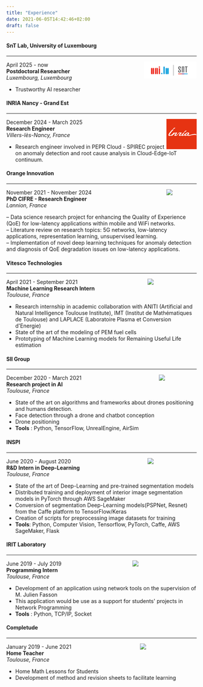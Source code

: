 ```yaml
---
title: "Experience"
date: 2021-06-05T14:42:46+02:00
draft: false
---
```

#### SnT Lab, University of Luxembourg
---

<img style="float: right;" src="/images/uni_lu.png"  width="140">

April 2025 - now  
**Postdoctoral Researcher**  
*Luxembourg, Luxembourg*

- Trustworthy AI researcher

#### INRIA Nancy - Grand Est
---

<img style="float: right;" src="/images/inria.png"  width="80">

December 2024 - March 2025  
**Research Engineer**  
*Villers-lès-Nancy, France*

- Research engineer involved in PEPR Cloud - SPIREC project on anomaly detection and root cause analysis in Cloud-Edge-IoT continuum.

#### Orange Innovation
---

<img style="float: right;" src="/images/orange.png"  width="80">

November 2021 - November 2024  
**PhD CIFRE - Research Engineer**  
*Lannion, France*

– Data science research project for enhancing the Quality of Experience (QoE)
for low-latency applications within mobile and WiFi networks.  
– Literature review on research topics: 5G networks, low-latency applications,
representation learning, unsupervised learning.  
– Implementation of novel deep learning techniques for anomaly detection and diagnosis of QoE degradation issues on low-latency applications.

#### Vitesco Technologies
---

<img style="float: right;" src="/images/vitesco.jpg"  width="130">

April 2021 - September 2021  
**Machine Learning Research Intern**  
*Toulouse, France*

- Research internship in academic collaboration with ANITI (Artificial and Natural Intelligence Toulouse Institute), IMT (Institut de Mathématiques de Toulouse) and LAPLACE (Laboratoire Plasma et Conversion d'Energie)
- State of the art of the modeling of PEM fuel cells
- Prototyping of Machine Learning models for Remaining Useful Life estimation

#### SII Group
---

<img style="float: right;" src="/images/sii_group.png" width="100" >

December 2020 - March 2021  
**Research project in AI**  
*Toulouse, France*

- State of the art on algorithms and frameworks about drones positioning and humans detection.
- Face detection through a drone and chatbot conception
- Drone positioning
- **Tools** : Python, TensorFlow, UnrealEngine, AirSim

#### INSPI
---

<img style="float: right;" src="/images/inspi.png" width="130">

June 2020 - August 2020  
**R&D Intern in Deep-Learning**  
*Toulouse, France*

- State of the art of Deep-Learning and pre-trained segmentation models
- Distributed training and deployment of interior image segmentation models in PyTorch through AWS SageMaker
- Conversion of segmentation Deep-Learning models(PSPNet, Resnet) from the Caffe platform to TensorFlow/Keras
- Creation of scripts for preprocessing image datasets for training
- **Tools**: Python, Computer Vision, Tensorflow, PyTorch, Caffe, AWS SageMaker, Flask

#### IRIT Laboratory
---

<img style="float: right;" src="/images/irit.png" width="170">

June 2019 - July 2019  
**Programming Intern**  
*Toulouse, France*

- Development of an application using network tools on the supervision of M. Julien Fasson
- This application would be use as a support for students' projects in Network Programming
- **Tools** :  Python, TCP/IP, Socket

#### Completude
---

<img style="float: right;" src="/images/completude.jpg" width="150">

January 2019 - June 2021  
**Home Teacher**  
*Toulouse, France*

- Home Math Lessons for Students
- Development of method and revision sheets to facilitate learning
